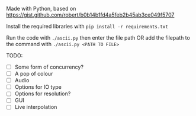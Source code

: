 Made with Python, based on https://gist.github.com/robert/b0b14b1fd4a5feb2b45ab3ce049f5707

Install the required libraries with `pip install -r requirements.txt`

Run the code with `./ascii.py` then enter the file path OR add the filepath to the command with `./ascii.py <PATH TO FILE>`

TODO:
- [ ] Some form of concurrency?
- [ ] A pop of colour 
- [ ] Audio
- [ ] Options for IO type
- [ ] Options for resolution?
- [ ] GUI
- [ ] Live interpolation
